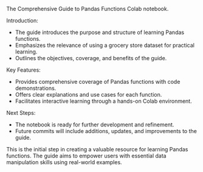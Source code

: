
The Comprehensive Guide to Pandas Functions Colab notebook. 

Introduction:
- The guide introduces the purpose and structure of learning Pandas functions.
- Emphasizes the relevance of using a grocery store dataset for practical learning.
- Outlines the objectives, coverage, and benefits of the guide.

Key Features:
- Provides comprehensive coverage of Pandas functions with code demonstrations.
- Offers clear explanations and use cases for each function.
- Facilitates interactive learning through a hands-on Colab environment.

Next Steps:
- The notebook is ready for further development and refinement.
- Future commits will include additions, updates, and improvements to the guide.


This is the initial step in creating a valuable resource for learning Pandas functions. The guide aims to empower users with essential data manipulation skills using real-world examples.

